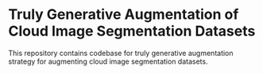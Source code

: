 # Truly Generative Augmentation of Cloud Image Segmentation Datasets
This repository contains codebase for truly generative augmentation strategy for augmenting cloud image segmentation datasets.

